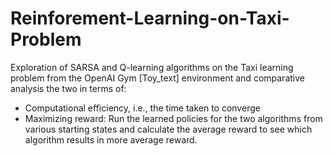 # Reinforement-Learning-on-Taxi-Problem
<p> Exploration of SARSA and Q-learning algorithms on the Taxi learning problem from the 
OpenAI Gym [Toy_text] environment and comparative analysis the two in terms of:
<ul>
  <li>Computational efficiency, i.e., the time taken to converge</li>
  <li>Maximizing reward: Run the learned policies for the two algorithms from 
      various starting states and calculate the average reward to see which 
      algorithm results in more average reward.</li>
</ul>
</p>
